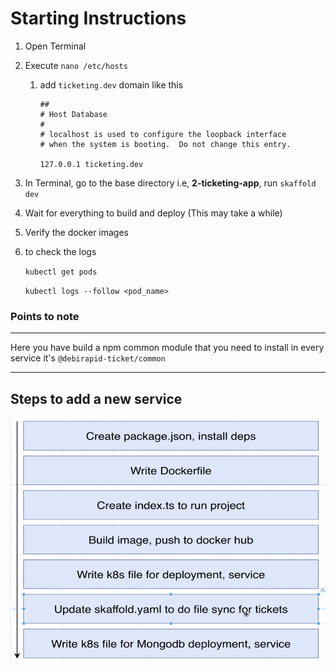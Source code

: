 # Starting Instructions

1. Open Terminal
2. Execute `nano /etc/hosts`

   1. add `ticketing.dev` domain like this

      ```
      ##
      # Host Database
      #
      # localhost is used to configure the loopback interface
      # when the system is booting.  Do not change this entry.

      127.0.0.1 ticketing.dev
      ```

3. In Terminal, go to the base directory i.e, **2-ticketing-app**, run `skaffold dev`
4. Wait for everything to build and deploy (This may take a while)
5. Verify the docker images
6. to check the logs

   `kubectl get pods`

   `kubectl logs --follow <pod_name>`

### Points to note

---

Here you have build a npm common module that you need to install in every service
it's `@debirapid-ticket/common`

---

## Steps to add a new service

![create new image](./z-resources/create-new-service.png)
